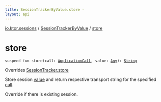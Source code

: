 ```yaml
---
title: SessionTrackerByValue.store - 
layout: api
---
```


<div class='api-docs-breadcrumbs'><a href="../index.html">io.ktor.sessions</a> / <a href="index.html">SessionTrackerByValue</a> / <a href="./store.html">store</a></div>

# store

<div class="signature"><code><span class="keyword">suspend</span> <span class="keyword">fun </span><span class="identifier">store</span><span class="symbol">(</span><span class="parameterName" id="io.ktor.sessions.SessionTrackerByValue$store(io.ktor.application.ApplicationCall, kotlin.Any)/call">call</span><span class="symbol">:</span>&nbsp;<a href="../../io.ktor.application/-application-call/index.html"><span class="identifier">ApplicationCall</span></a><span class="symbol">, </span><span class="parameterName" id="io.ktor.sessions.SessionTrackerByValue$store(io.ktor.application.ApplicationCall, kotlin.Any)/value">value</span><span class="symbol">:</span>&nbsp;<a href="https://kotlinlang.org/api/latest/jvm/stdlib/kotlin/-any/index.html"><span class="identifier">Any</span></a><span class="symbol">)</span><span class="symbol">: </span><a href="https://kotlinlang.org/api/latest/jvm/stdlib/kotlin/-string/index.html"><span class="identifier">String</span></a></code></div>

Overrides <a href="../-session-tracker/store.html">SessionTracker.store</a>

Store session <a href="store.html#io.ktor.sessions.SessionTrackerByValue$store(io.ktor.application.ApplicationCall, kotlin.Any)/value">value</a> and return respective transport string for the specified <a href="store.html#io.ktor.sessions.SessionTrackerByValue$store(io.ktor.application.ApplicationCall, kotlin.Any)/call">call</a>.

Override if there is existing session.


